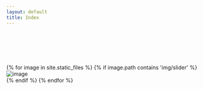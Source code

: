 ```yaml
---
layout: default
title: Index
---
```


<div class="main-carousel" style="margin-top: 100px">
  {% for image in site.static_files %}
    {% if image.path contains 'img/slider' %}
      <div class="carousel-cell">
        <img src="{{ site.baseurl }}{{ image.path }}" alt="image"/>
      </div>
    {% endif %}
  {% endfor %}
</div>

<script>
  let flkty = new Flickity('.main-carousel', {
        // options
        cellAlign: 'left', 
        wrapAround: true, 
        autoPlay: true,
        imagesLoaded: true,
        fade: true
  });

  // window.load( function() {
  //   flkty.resize();
  // });
</script>